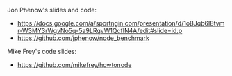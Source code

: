 Jon Phenow's slides and code:

 * https://docs.google.com/a/sportngin.com/presentation/d/1oBJqb6I8tvmr-W3MY3rWgvNo5q-5a9LRqvW1QcfIN4A/edit#slide=id.p
 * https://github.com/jphenow/node_benchmark

Mike Frey's code slides:

 * https://github.com/mikefrey/howtonode
